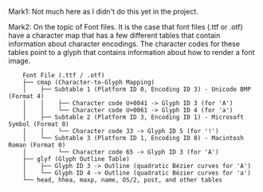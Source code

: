 Mark1:
    Not much here as I didn't do this yet in the project. 



Mark2:
    On the topic of Font files. It is the case that font files (.ttf or .otf) have a character map that has a few different tables that contain information about character encodings. The character codes for these tables point to a glyph that contains information about how to render a font image. 

        Font File (.ttf / .otf)
        ├── cmap (Character-to-Glyph Mapping)
        │    ├── Subtable 1 (Platform ID 0, Encoding ID 3) - Unicode BMP (Format 4)
        │    │    ├── Character code U+0041 -> Glyph ID 3 (for 'A')
        │    │    └── Character code U+0061 -> Glyph ID 4 (for 'a')
        │    ├── Subtable 2 (Platform ID 3, Encoding ID 1) - Microsoft Symbol (Format 0)
        │    │    └── Character code 33 -> Glyph ID 5 (for '!')
        │    └── Subtable 3 (Platform ID 1, Encoding ID 0) - Macintosh Roman (Format 0)
        │         └── Character code 65 -> Glyph ID 3 (for 'A')
        ├── glyf (Glyph Outline Table)
        │    ├── Glyph ID 3 -> Outline (quadratic Bézier curves for 'A')
        │    └── Glyph ID 4 -> Outline (quadratic Bézier curves for 'a')
        └── head, hhea, maxp, name, OS/2, post, and other tables
